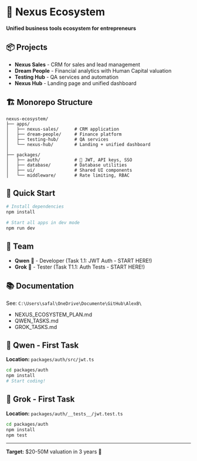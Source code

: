 # 🚀 Nexus Ecosystem

**Unified business tools ecosystem for entrepreneurs**

## 📦 Projects

- **Nexus Sales** - CRM for sales and lead management
- **Dream People** - Financial analytics with Human Capital valuation
- **Testing Hub** - QA services and automation
- **Nexus Hub** - Landing page and unified dashboard

## 🏗️ Monorepo Structure

```
nexus-ecosystem/
├── apps/
│   ├── nexus-sales/      # CRM application
│   ├── dream-people/     # Finance platform
│   ├── testing-hub/      # QA services
│   └── nexus-hub/        # Landing + unified dashboard
│
├── packages/
│   ├── auth/             # 🔐 JWT, API keys, SSO
│   ├── database/         # Database utilities
│   ├── ui/               # Shared UI components
│   └── middleware/       # Rate limiting, RBAC
```

## 🚀 Quick Start

```bash
# Install dependencies
npm install

# Start all apps in dev mode
npm run dev
```

## 👥 Team

- **Qwen** 🤖 - Developer (Task 1.1: JWT Auth - START HERE!)
- **Grok** 🧪 - Tester (Task T1.1: Auth Tests - START HERE!)

## 📚 Documentation

See: `C:\Users\safal\OneDrive\Documente\GitHub\AlexB\`
- NEXUS_ECOSYSTEM_PLAN.md
- QWEN_TASKS.md
- GROK_TASKS.md

## 🎯 Qwen - First Task

**Location:** `packages/auth/src/jwt.ts`

```bash
cd packages/auth
npm install
# Start coding!
```

## 🎯 Grok - First Task

**Location:** `packages/auth/__tests__/jwt.test.ts`

```bash
cd packages/auth
npm install
npm test
```

---

**Target:** $20-50M valuation in 3 years 🚀
